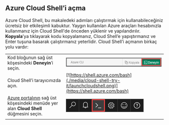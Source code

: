 
## <a name="open-azure-cloud-shell"></a>Azure Cloud Shell’i açma

Azure Cloud Shell, bu makaledeki adımları çalıştırmak için kullanabileceğiniz ücretsiz bir etkileşimli kabuktur. Yaygın kullanılan Azure araçları hesabınızla kullanmanız için Cloud Shell'de önceden yüklenir ve yapılandırılır. **Kopyala**’ya tıklayarak kodu kopyalamanız, Cloud Shell’e yapıştırmanız ve Enter tuşuna basarak çalıştırmanız yeterlidir. Cloud Shell’i açmanın birkaç yolu vardır:

|  |   |
|-----------------------------------------------|---|
| Kod bloğunun sağ üst köşesindeki **Deneyin**’i seçin. | ![Bu makaledeki Cloud Shell](./media/cloud-shell-try-it/cli-try-it.png) |
| Cloud Shell’i tarayıcınızda açın. | [![https://shell.azure.com/bash](./media/cloud-shell-try-it/launchcloudshell.png)](https://shell.azure.com/bash) |
| [Azure portalının](https://portal.azure.com) sağ üst köşesindeki menüde yer alan **Cloud Shell** düğmesini seçin. |    ![Portalda Cloud Shell](./media/cloud-shell-try-it/cloud-shell-menu.png) |
|  |  |

